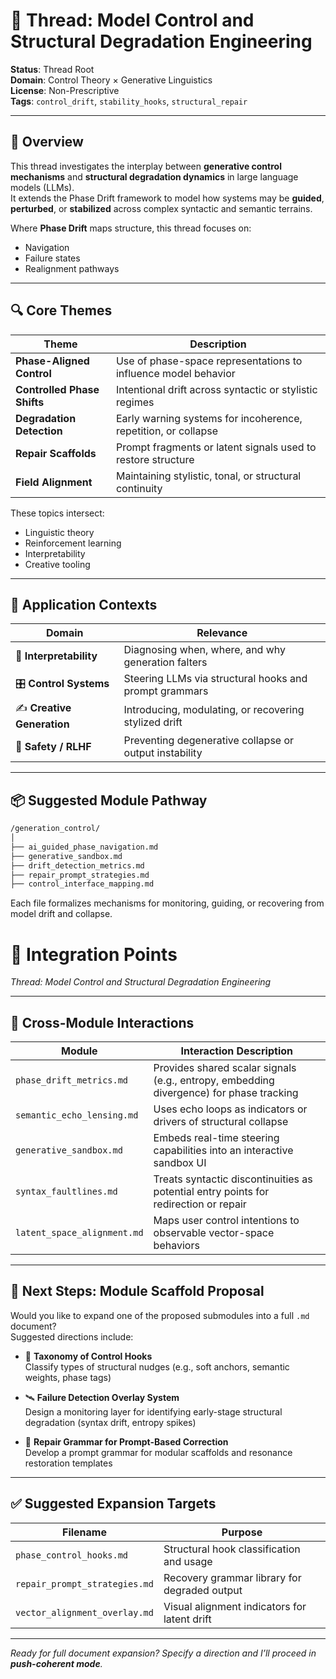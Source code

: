 # 🧬 Thread: Model Control and Structural Degradation Engineering

**Status**: Thread Root  
**Domain**: Control Theory × Generative Linguistics  
**License**: Non-Prescriptive  
**Tags**: `control_drift`, `stability_hooks`, `structural_repair`

---

## 🧭 Overview

This thread investigates the interplay between **generative control mechanisms** and **structural degradation dynamics** in large language models (LLMs).  
It extends the Phase Drift framework to model how systems may be **guided**, **perturbed**, or **stabilized** across complex syntactic and semantic terrains.

Where **Phase Drift** maps structure, this thread focuses on:

- Navigation
- Failure states
- Realignment pathways

---

## 🔍 Core Themes

| Theme                 | Description                                                |
|-----------------------|------------------------------------------------------------|
| **Phase-Aligned Control** | Use of phase-space representations to influence model behavior |
| **Controlled Phase Shifts** | Intentional drift across syntactic or stylistic regimes     |
| **Degradation Detection**  | Early warning systems for incoherence, repetition, or collapse |
| **Repair Scaffolds**       | Prompt fragments or latent signals used to restore structure |
| **Field Alignment**        | Maintaining stylistic, tonal, or structural continuity         |

These topics intersect:

- Linguistic theory  
- Reinforcement learning  
- Interpretability  
- Creative tooling

---

## 🧠 Application Contexts

| Domain             | Relevance                                                             |
|--------------------|-----------------------------------------------------------------------|
| 🧪 **Interpretability** | Diagnosing when, where, and why generation falters                   |
| 🎛️ **Control Systems** | Steering LLMs via structural hooks and prompt grammars              |
| ✍️ **Creative Generation** | Introducing, modulating, or recovering stylized drift              |
| 🔐 **Safety / RLHF**     | Preventing degenerative collapse or output instability             |

---

## 📦 Suggested Module Pathway

```bash
/generation_control/
│
├── ai_guided_phase_navigation.md
├── generative_sandbox.md
├── drift_detection_metrics.md
├── repair_prompt_strategies.md
├── control_interface_mapping.md
```
Each file formalizes mechanisms for monitoring, guiding, or recovering from model drift and collapse.

# 🔗 Integration Points  
_Thread: Model Control and Structural Degradation Engineering_  

---

## 🧭 Cross-Module Interactions

| Module                      | Interaction Description                                                                 |
|-----------------------------|------------------------------------------------------------------------------------------|
| `phase_drift_metrics.md`     | Provides shared scalar signals (e.g., entropy, embedding divergence) for phase tracking |
| `semantic_echo_lensing.md`   | Uses echo loops as indicators or drivers of structural collapse                        |
| `generative_sandbox.md`      | Embeds real-time steering capabilities into an interactive sandbox UI                  |
| `syntax_faultlines.md`       | Treats syntactic discontinuities as potential entry points for redirection or repair    |
| `latent_space_alignment.md`  | Maps user control intentions to observable vector-space behaviors                       |

---

## 🧩 Next Steps: Module Scaffold Proposal

Would you like to expand one of the proposed submodules into a full `.md` document?  
Suggested directions include:

- 🧱 **Taxonomy of Control Hooks**  
  Classify types of structural nudges (e.g., soft anchors, semantic weights, phase tags)

- 🛰️ **Failure Detection Overlay System**  
  Design a monitoring layer for identifying early-stage structural degradation (syntax drift, entropy spikes)

- 🧬 **Repair Grammar for Prompt-Based Correction**  
  Develop a prompt grammar for modular scaffolds and resonance restoration templates

---

## ✅ Suggested Expansion Targets

| Filename                     | Purpose                                         |
|------------------------------|-------------------------------------------------|
| `phase_control_hooks.md`      | Structural hook classification and usage        |
| `repair_prompt_strategies.md`| Recovery grammar library for degraded output     |
| `vector_alignment_overlay.md`| Visual alignment indicators for latent drift     |

---

_Ready for full document expansion? Specify a direction and I’ll proceed in **push-coherent mode**._
